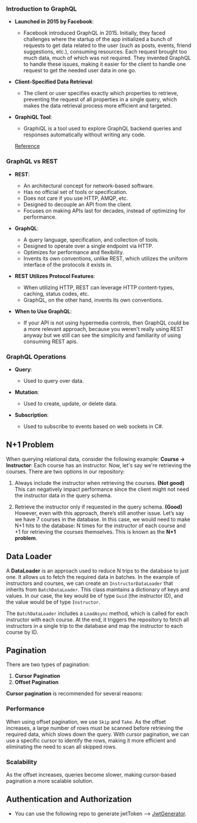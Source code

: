### Introduction to GraphQL

- **Launched in 2015 by Facebook**:
  - Facebook introduced GraphQL in 2015. Initially, they faced challenges where the startup of the app initialized a bunch of requests to get data related to the user (such as posts, events, friend suggestions, etc.), consuming resources. Each request brought too much data, much of which was not required. They invented GraphQL to handle these issues, making it easier for the client to handle one request to get the needed user data in one go.
  
- **Client-Specified Data Retrieval**:
  - The client or user specifies exactly which properties to retrieve, preventing the request of all properties in a single query, which makes the data retrieval process more efficient and targeted.

- **GraphiQL Tool**:
  - GraphiQL is a tool used to explore GraphQL backend queries and responses automatically without writing any code.

  [Reference](https://codetraveler.io/dotnetgraphql/)

### GraphQL vs REST

- **REST**:
  - An architectural concept for network-based software.
  - Has no official set of tools or specification.
  - Does not care if you use HTTP, AMQP, etc.
  - Designed to decouple an API from the client.
  - Focuses on making APIs last for decades, instead of optimizing for performance.

- **GraphQL**:
  - A query language, specification, and collection of tools.
  - Designed to operate over a single endpoint via HTTP.
  - Optimizes for performance and flexibility.
  - Invents its own conventions, unlike REST, which utilizes the uniform interface of the protocols it exists in.

- **REST Utilizes Protocol Features**:
  - When utilizing HTTP, REST can leverage HTTP content-types, caching, status codes, etc.
  - GraphQL, on the other hand, invents its own conventions.

- **When to Use GraphQL**:
  - If your API is not using hypermedia controls, then GraphQL could be a more relevant approach, because you weren't really using REST anyway but we still can see the simplicity and familiarity of using consuming REST apis.

### GraphQL Operations

- **Query**:
  - Used to query over data.

- **Mutation**:
  - Used to create, update, or delete data.

- **Subscription**:
  - Used to subscribe to events based on web sockets in C#.
 
## N+1 Problem

When querying relational data, consider the following example:
**Course → Instructor**: Each course has an instructor. Now, let's say we're retrieving the courses. There are two options in our repository:

1. Always include the instructor when retrieving the courses. **(Not good)**  
   This can negatively impact performance since the client might not need the instructor data in the query schema.
   
2. Retrieve the instructor only if requested in the query schema. **(Good)**  
   However, even with this approach, there’s still another issue. Let’s say we have 7 courses in the database. In this case, we would need to make N+1 hits to the database: N times for the instructor of each course and +1 for retrieving the courses themselves. This is known as the **N+1 problem**.

## Data Loader

A **DataLoader** is an approach used to reduce N trips to the database to just one. It allows us to fetch the required data in batches. In the example of instructors and courses, we can create an `InstructorDataLoader` that inherits from `BatchDataLoader`. This class maintains a dictionary of keys and values. In our case, the key would be of type `Guid` (the instructor ID), and the value would be of type `Instructor`.

The `BatchDataLoader` includes a `LoadAsync` method, which is called for each instructor with each course. At the end, it triggers the repository to fetch all instructors in a single trip to the database and map the instructor to each course by ID.

## Pagination

There are two types of pagination:

1. **Cursor Pagination**
2. **Offset Pagination**

**Cursor pagination** is recommended for several reasons:

### Performance
When using offset pagination, we use `Skip` and `Take`. As the offset increases, a large number of rows must be scanned before retrieving the required data, which slows down the query. With cursor pagination, we can use a specific cursor to identify the rows, making it more efficient and eliminating the need to scan all skipped rows.

### Scalability
As the offset increases, queries become slower, making cursor-based pagination a more scalable solution.

## Authentication and Authorization

- You can use the following repo to generate jwtToken --> [JwtGenerator](https://github.com/khaledgomaa/JwtGenerator).
